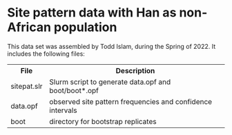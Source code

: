 # Site pattern data with Han as non-African population

This data set was assembled by Todd Islam, during the Spring
of 2022. It includes the following files:

<table>
<tr>
<th>File</th>
<th>Description</th>
</tr>

<tr>
<td>sitepat.slr</td>
<td>Slurm script to generate data.opf and boot/boot*.opf</td>
</tr>

<tr>
<td>data.opf</td>
<td>observed site pattern frequencies and confidence intervals</td>
</tr>

<tr>
<td>boot</td>
<td>directory for bootstrap replicates</td>
</tr>
</table>


